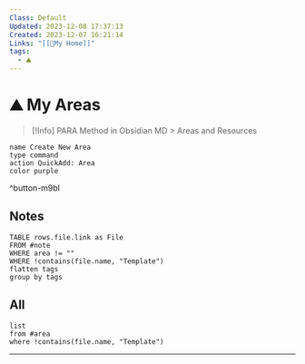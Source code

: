 ```yaml
---
Class: Default
Updated: 2023-12-08 17:37:13
Created: 2023-12-07 16:21:14
Links: "[[🏡My Home]]"
tags:
  - ⛰
---
```



# ⛰ My Areas

> [!Info]
> PARA Method in Obsidian MD > Areas and Resources

```button
name Create New Area
type command
action QuickAdd: Area
color purple
```
^button-m9bl

## Notes
```dataview
TABLE rows.file.link as File
FROM #note
WHERE area != ""
WHERE !contains(file.name, "Template")
flatten tags
group by tags
```
## All

```dataview
list
from #area
where !contains(file.name, "Template")
```
***
